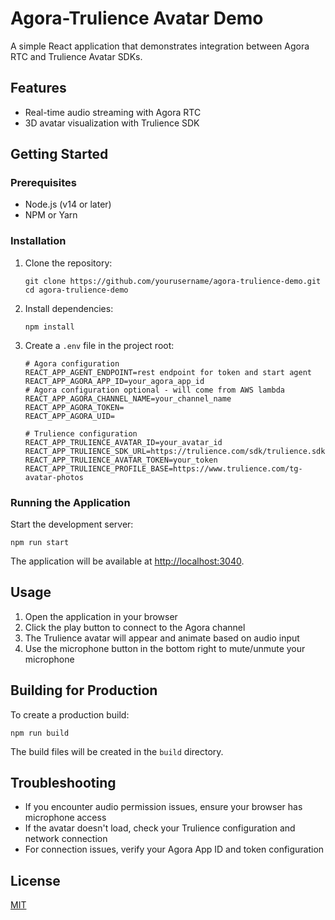 # Agora-Trulience Avatar Demo

A simple React application that demonstrates integration between Agora RTC and Trulience Avatar SDKs.

## Features

- Real-time audio streaming with Agora RTC
- 3D avatar visualization with Trulience SDK

## Getting Started

### Prerequisites

- Node.js (v14 or later)
- NPM or Yarn

### Installation

1. Clone the repository:

   ```
   git clone https://github.com/yourusername/agora-trulience-demo.git
   cd agora-trulience-demo
   ```

2. Install dependencies:

   ```
   npm install
   ```

3. Create a `.env` file in the project root:

   ```
   # Agora configuration
   REACT_APP_AGENT_ENDPOINT=rest endpoint for token and start agent
   REACT_APP_AGORA_APP_ID=your_agora_app_id
   # Agora configuration optional - will come from AWS lambda
   REACT_APP_AGORA_CHANNEL_NAME=your_channel_name
   REACT_APP_AGORA_TOKEN=
   REACT_APP_AGORA_UID=

   # Trulience configuration
   REACT_APP_TRULIENCE_AVATAR_ID=your_avatar_id
   REACT_APP_TRULIENCE_SDK_URL=https://trulience.com/sdk/trulience.sdk.js
   REACT_APP_TRULIENCE_AVATAR_TOKEN=your_token
   REACT_APP_TRULIENCE_PROFILE_BASE=https://www.trulience.com/tg-avatar-photos
   ```



### Running the Application

Start the development server:

```
npm run start
```

The application will be available at [http://localhost:3040](http://localhost:3040).

## Usage

1. Open the application in your browser
2. Click the play button to connect to the Agora channel
3. The Trulience avatar will appear and animate based on audio input
4. Use the microphone button in the bottom right to mute/unmute your microphone

## Building for Production

To create a production build:

```
npm run build
```

The build files will be created in the `build` directory.

## Troubleshooting

- If you encounter audio permission issues, ensure your browser has microphone access
- If the avatar doesn't load, check your Trulience configuration and network connection
- For connection issues, verify your Agora App ID and token configuration

## License

[MIT](LICENSE)
